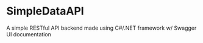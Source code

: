 # SimpleDataAPI

A simple RESTful API backend made using C#/.NET framework w/ Swagger UI documentation